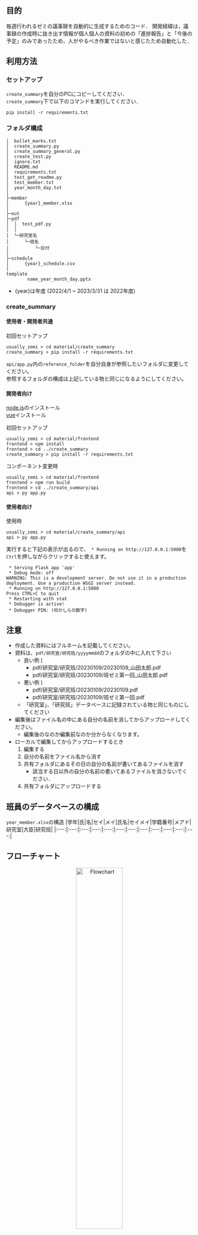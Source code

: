 ## 目的
毎週行われるゼミの議事録を自動的に生成するためのコード．
開発経緯は，議事録の作成時に抜き出す情報が個人個人の資料の初めの「進捗報告」と「今後の予定」のみであったため，人がやるべき作業ではないと感じたため自動化した．

## 利用方法

### セットアップ
`create_summary`を自分のPCにコピーしてください．\
`create_summary`下で以下のコマンドを実行してください．
```
pip install -r requirements.txt
```

### フォルダ構成
```
│  bullet_marks.txt
│  create_summary.py
│  create_summary_general.py
│  create_test.py
│  ignore.txt
│  README.md
│  requirements.txt
│  test_get_readme.py
│  test_member.txt
│  year_month_day.txt
│
├─member
│      {year}_member.xlsx
│
├─out
├─pdf
│  │  test_pdf.py
│  │
│  └─研究室名
│      └─班名
│          └─日付
│
├─schedule
│      {year}_schedule.csv
│
template
        name_year_month_day.pptx
```
* {year}は年度 (2022/4/1 ~ 2023/3/31 は 2022年度)

<div style="page-break-before:always"></div>


### create_summary

#### 使用者・開発者共通
初回セットアップ
```
usually_zemi > cd material/create_summary
create_summary > pip install -r requirements.txt
```
`api/app.py`内の`reference_folder`を自分自身が参照したいフォルダに変更してください。\
参照するフォルダの構成は上記している物と同じになるようにしてください。


#### 開発者向け
[node.js](https://nodejs.org/ja/download/)のインストール\
[vue](https://v3.ja.vuejs.org/guide/installation.html)インストール

初回セットアップ
```
usually_zemi > cd material/frontend
frontend > npm install
frontend > cd ../create_summary
create_summary > pip install -r requirements.txt
```

コンポーネント変更時
```
usually_zemi > cd material/frontend
frontend > npm run build
frontend > cd ../create_summary/api
api > py app.py
```

#### 使用者向け

使用時
```
usually_zemi > cd material/create_summary/api
api > py app.py
```

実行すると下記の表示が出るので、` * Running on http://127.0.0.1:5000`を`Ctrl`を押しながらクリックすると使えます。
```
 * Serving Flask app 'app'
 * Debug mode: off
WARNING: This is a development server. Do not use it in a production deployment. Use a production WSGI server instead.
 * Running on http://127.0.0.1:5000
Press CTRL+C to quit
 * Restarting with stat
 * Debugger is active!
 * Debugger PIN: (何かしらの数字)
```



## 注意
- 作成した資料にはフルネームを記載してください。
- 資料は、`pdf/研究室/研究班/yyyymmdd`のフォルダの中に入れて下さい
  - 良い例 )
    -  pdf/研究室/研究班/20230109/20230109_山田太郎.pdf
    -  pdf/研究室/研究班/20230109/班ゼミ第一回_山田太郎.pdf
  - 悪い例 )
    -  pdf/研究室/研究班/20230109/20230109.pdf
    -  pdf/研究室/研究班/20230109/班ゼミ第一回.pdf
  - 「研究室」、「研究班」データベースに記録されている物と同じものにしてください
- 編集後はファイル名の中にある自分の名前を消してからアップロードしてください。
  - 編集後のなのか編集前なのか分からなくなります。
- ローカルで編集してからアップロードするとき
  1. 編集する
  2. 自分の名前をファイル名から消す
  3. 共有フォルダにあるその日の自分の名前が書いてあるファイルを消す
     - 該当する日以外の自分の名前の書いてあるファイルを消さないでください． 
  4. 共有フォルダにアップロードする

## 班員のデータベースの構成
`year_member.xlsx`の構造
|学年|氏|名|セイ|メイ|氏名|セイメイ|学籍番号|メアド|研究室|大臣|研究班|
|:---:|:---:|:---:|:---:|:---:|:---:|:---:|:---:|:---:|:---:|:---:|:---:|


<div style="page-break-before:always"></div>

## フローチャート
<div align="center">
  <img src="img/flowchart.jpg" title="Flowchart" width="50%">
</div>

<div style="page-break-before:always"></div>

## 次の課題
- [x] create_summaryのモジュール化
  - [x] get_lab_data
  - [x] read_summary
  - [x] read_material
  - [x] make_summary
- [ ] create_summaryのウェブアプリ化
  - [ ] 設定
    - [ ] 参照フォルダの指定
    - [ ] 予定の追加
  - [ ] 議事録表示
    - [x] ある一意の班の情報のみを表示するコンポーネントを作成
    - [x] 特定の人の議事録を表示
    - [x] 全体への連絡事項を表示
    - [ ] 記録者の表示
  - [x] 議事録読み込み
    - [x] 研究室の指定
    - [x] 班の指定
    - [x] 出力日の指定
    - [x] Loadの実装
  - [ ] 議事録修正・更新
    - [x] 表示で全ての議事録を編集可能な状態で表示
    - [x] Saveの実装
    - [x] Save後の表示の反映

<div style="page-break-before:always"></div>

## 工夫した点
1. この `README.md`を読み込んで、資料から読み出すタイトルを決定したこと。
2. 議事録にメモをした後に、資料をアップロードしてもメモの内容を保持して、資料の内容を追記するようにしたこと。
3. 個人情報をプログラム外にあるファイルから取得するようにしたこと。
4. 1つの巨大なファイルで完結するのではなくモジュール化して分解したこと。
5. 年度、研究室、研究班を選択することで、それぞれの資料を参照しやすいようにしました。
6. 人の名前ボタンを押すと、選択された人の資料のみを見れるようにしました。
7. 人の名前ボタンがスクロールしても表示されるようにすることで、戻らずに見たい人を指定できるようにしました。

<div style="page-break-before:always"></div>

下記の`<!-- title -!>`をタイトルとするページを資料内に作成して下さい．

## Rule
- 作成資料に必要な項目
  - 進捗報告 <!-- title -!>
  - 今後の予定 <!-- title -!>
  - 参考文献 <!-- title -!>
    - 論文
    - 学会誌
    - 参考にした技術ブログ
    - ショッピングサイト
    - 本
    - Githubのリンク
    - etc..
  - 作成物 <!-- title -!>
    - 共有サーバ内のリンク
      - 書いたコード
      - 何かのマニュアル
  - その他 <!-- title -!>
    - 所感


